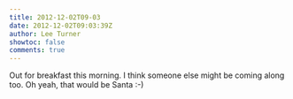 ```yaml
---
title: 2012-12-02T09-03
date: 2012-12-02T09:03:39Z
author: Lee Turner
showtoc: false
comments: true
---
```


Out for breakfast this morning. I think someone else might be coming along too. Oh yeah, that would be Santa :-)

